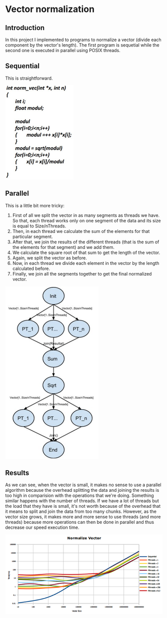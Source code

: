 # Vector normalization

## Introduction
In this project I implemented to programs to normalize a vector (divide each component by the vector's length). The first program is sequetial while the second one is executed in parallel using POSIX threads.

## Sequential
This is straightforward.


![Sequential code for vector normalization](https://github.com/mtrebi/pthreads_vector_normalization/blob/master/images/sequential.png)


## Parallel

This is a little bit more tricky:

1. First of all we split the vector in as many segments as threads we have. So that, each thread works only on one segment of the data and its size is equal to Size/nThreads.
2. Then, in each thread we calculate the sum of the elements for that particular segment.
3. After that, we join the results of the different threads (that is the sum of the elements for that segment) and we add them.
4. We calculate the square root of that sum to get the length of the vector.
5. Again, we split the vector as before.
6. Now, in each thread we divide each element in the vector by the length calculated before.
7. Finally, we join all the segments together to get the final normalized vector.

![Parallel code for vector normalization](https://github.com/mtrebi/pthreads_vector_normalization/blob/master/images/parallel.png)

## Results
As we can see, when the vector is small, it makes no sense to use a parallel algorithm because the overhead splitting the data and joining the results is too high in comparision with the operations that we're doing.
Something similar happens with the number of threads. If we have a lot of threads but the load that they have is small, it's not worth because of the overhead that it means to split and join the data from too many chunks.
However, as the vector size grows, it makes more and more sense to use threads (and more threads) because more operations can then be done in parallel and thus decrease our speed execution time.

![Comparision chart](https://github.com/mtrebi/pthreads_vector_normalization/blob/master/images/benchmark.png)
